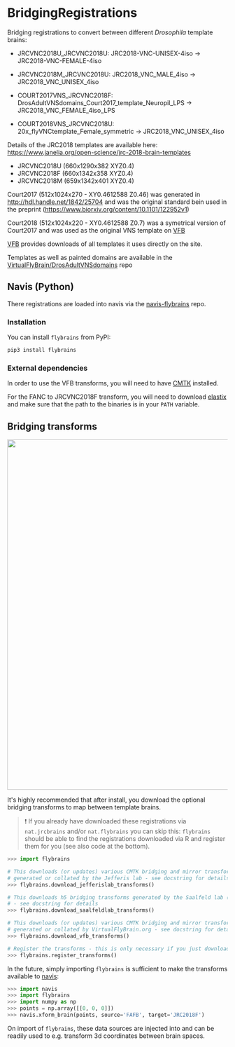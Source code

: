 # BridgingRegistrations
Bridging registrations to convert between different _Drosophila_ template brains:

- JRCVNC2018U_JRCVNC2018U: JRC2018-VNC-UNISEX-4iso -> JRC2018-VNC-FEMALE-4iso

- JRCVNC2018M_JRCVNC2018U: JRC2018_VNC_MALE_4iso -> JRC2018_VNC_UNISEX_4iso

- COURT2017VNS_JRCVNC2018F: DrosAdultVNSdomains_Court2017_template_Neuropil_LPS -> JRC2018_VNC_FEMALE_4iso_LPS

- COURT2018VNS_JRCVNC2018U: 20x_flyVNCtemplate_Female_symmetric -> JRC2018_VNC_UNISEX_4iso

Details of the JRC2018 templates are available here: https://www.janelia.org/open-science/jrc-2018-brain-templates 
- JRCVNC2018U (660x1290x382 XYZ0.4)
- JRCVNC2018F (660x1342x358 XYZ0.4)
- JRCVNC2018M (659x1342x401 XYZ0.4)

Court2017 (512x1024x270 - XY0.4612588 Z0.46) was generated in http://hdl.handle.net/1842/25704 and was the original standard bein used in the preprint (https://www.biorxiv.org/content/10.1101/122952v1) 

Court2018 (512x1024x220 - XY0.4612588 Z0.7) was a symetrical version of Court2017 and was used as the original VNS template on [VFB](https://virtualflybrain.org/reports/VFB_00100000)

[VFB](https://VirtualFlyBrain.org) provides downloads of all templates it uses directly on the site.

Templates as well as painted domains are available in the [VirtualFlyBrain/DrosAdultVNSdomains](https://github.com/VirtualFlyBrain/DrosAdultVNSdomains) repo  

## Navis (Python)
There registrations are loaded into navis via the [navis-flybrains](https://github.com/navis-org/navis-flybrains) repo.

### Installation
You can install `flybrains` from PyPI:

```bash
pip3 install flybrains
```

### External dependencies
In order to use the VFB transforms, you will need to have
[CMTK](https://www.nitrc.org/projects/cmtk/) installed.

For the FANC to JRCVNC2018F transform, you will need to download
[elastix](https://elastix.lumc.nl/index.php) and make sure that the path
to the binaries is in your `PATH` variable.

## Bridging transforms

<p align="center">
<img src="https://github.com/schlegelp/navis-flybrains/blob/main/_static/bridging_graph.png?raw=true" width="800">
</p>

It's highly recommended that after install, you download the optional
bridging transforms to map between template brains.

> :exclamation: If you already have downloaded these registrations via `nat.jrcbrains` and/or `nat.flybrains` you can skip this: `flybrains` should be able to find the registrations downloaded via R and register them for you (see also code at the bottom).

```Python
>>> import flybrains

# This downloads (or updates) various CMTK bridging and mirror transforms
# generated or collated by the Jefferis lab - see docstring for details
>>> flybrains.download_jefferislab_transforms()

# This downloads h5 bridging transforms generated by the Saalfeld lab (Janelia)
# - see docstring for details
>>> flybrains.download_saalfeldlab_transforms()

# This downloads (or updates) various CMTK bridging and mirror transforms
# generated or collated by VirtualFlyBrain.org - see docstring for details
>>> flybrains.download_vfb_transforms()

# Register the transforms - this is only necessary if you just downloaded them
>>> flybrains.register_transforms()
```

In the future, simply importing `flybrains` is sufficient to make the
transforms available to [navis](https://navis.readthedocs.io/en/latest/):

```Python
>>> import navis
>>> import flybrains
>>> import numpy as np
>>> points = np.array([[0, 0, 0]])
>>> navis.xform_brain(points, source='FAFB', target='JRC2018F')

```

On import of `flybrains`, these data sources are injected into and can be
readily used to e.g. transform 3d coordinates between brain spaces.
